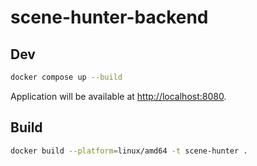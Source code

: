 # scene-hunter-backend

## Dev

```sh
docker compose up --build
```

Application will be available at <http://localhost:8080>.

## Build

```sh
docker build --platform=linux/amd64 -t scene-hunter .
```
